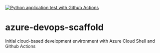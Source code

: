 [![Python application test with Github Actions](https://github.com/jabrahamdev/azure-devops-scaffold/actions/workflows/main.yml/badge.svg)](https://github.com/jabrahamdev/azure-devops-scaffold/actions/workflows/main.yml)

# azure-devops-scaffold
Initial cloud-based development environment with Azure Cloud Shell and Github Actions
